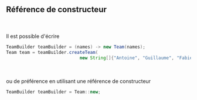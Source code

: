 ## Référence de constructeur
<br><br>
Il est possible d'écrire
```java
TeamBuilder teamBuilder = (names) -> new Team(names);
Team team = teamBuilder.createTeam(
							new String[]{"Antoine", "Guillaume", "Fabien"});
```
<br><br>
ou de préférence en utilisant une référence de constructeur
```java
TeamBuilder teamBuilder = Team::new;
```
<br>
